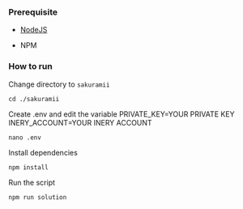 ### Prerequisite

- [NodeJS](https://nodejs.org/en/)

- NPM



### How to run

Change directory to ```sakuramii```

```shell
cd ./sakuramii
```

Create .env and edit the variable
PRIVATE_KEY=YOUR PRIVATE KEY
INERY_ACCOUNT=YOUR INERY ACCOUNT

```shell
nano .env
```

Install dependencies

```shell
npm install
```

Run the script

```
npm run solution
```
